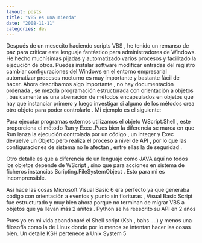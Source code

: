 ```yaml
---
layout: posts
title: "VBS es una mierda"
date: "2008-11-11"
categories: dev
---
```


Después de un mesecito haciendo scripts VBS , he tenido un remanso de paz para criticar este lenguaje fantástico para administradores de Windows. He hecho muchísimas pijadas y automatizado varios procesos y facilitado la ejecución de otros. Puedes instalar software modificar entradas del registro cambiar configuraciones del Windows en el entorno empresarial automatizar procesos nocturno es muy importante y bastante fácil de hacer. Ahora describamos algo importante , no hay documentación ordenada , se mezcla programación estructurada con orientación a objetos , básicamente es una aberración de métodos encapsulados en objetos que hay que instanciar primero y luego investigar si alguno de los métodos crea otro objeto para poder controlarlo . Mi ejemplo es el siguiente:

Para ejecutar programas externos utilizamos el objeto WScript.Shell , este proporciona el método Run y Exec .Pues bien la diferencia se marca en que Run lanza la ejecución controlada por un código , un integer y Exec devuelve un Objeto pero realiza el proceso a nivel de API , por lo que las configuraciones de sistema no le afectan , entre ellas la de seguridad .

Otro detalle es que a diferencia de un lenguaje como JAVA aquí no todos los objetos depende de WScript , sino que para acciones en sistema de ficheros instancias Scripting.FileSystemObject . Esto para mi es incomprensible.

Así hace las cosas Microsoft Visual Basic 6 era perfecto ya que generaba código con orientación a eventos y punto sin florituras , Visual Basic Script fue estructurado y muy bien ahora porque no terminan de migrar VBS a objetos que ya llevan más 2 añitos . Python se ha reescrito su API en 2 años

Pues yo en mi vida abandonaré el Shell script (Ksh , bahs ....) y menos una filosofía como la de Linux donde por lo menos se intentan hacer las cosas bien. Un detalle KSH pertenece a Unix System 5
